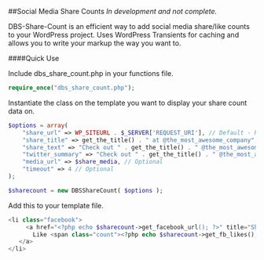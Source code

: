 ##Social Media Share Counts
*In development and not complete.*

DBS-Share-Count is an efficient way to add social media share/like counts to your WordPress project. Uses WordPress Transients for caching and allows you to write your markup the way you want to.

####Quick Use

Include dbs_share_count.php in your functions file.

```php
require_once("dbs_share_count.php");

```

Instantiate the class on the template you want to display your share count data on.

```php
$options = array(
	"share_url" => WP_SITEURL . $_SERVER['REQUEST_URI'], // Default - Required
	"share_title" => get_the_title() . " at @the_most_awesome_company", // Optional
	"share_text" => "Check out " . get_the_title() . " @the_most_awesome_company", // Optional
	"twitter_summary" => "Check out " . get_the_title() . " @the_most_awesome_company", // Optional
	"media_url" => $share_media, // Optional
	"timeout" => 4 // Optional
);

$sharecount = new DBSShareCount( $options );
```


Add this to your template file.

```php
<li class="facebook">
     <a href="<?php echo $sharecount->get_facebook_url(); ?>" title="Share on Facebook">
       Like <span class="count"><?php echo $sharecount->get_fb_likes(); ?></span>
   </a>
</li>
```
